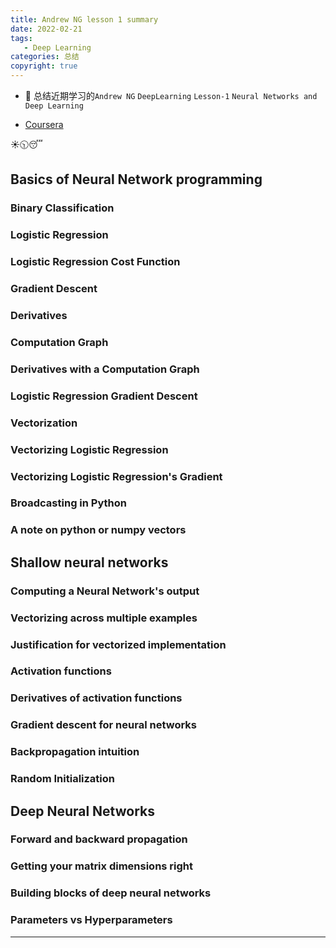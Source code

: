 ```yaml
---
title: Andrew NG lesson 1 summary
date: 2022-02-21
tags:
   - Deep Learning
categories: 总结
copyright: true
---
```


- :pushpin: 总结近期学习的`Andrew NG` `DeepLearning` `Lesson-1` `Neural Networks and Deep Learning`

- [Coursera][1]

:sunny::clock1030::sleeping:
<!--more-->

## Basics of Neural Network programming

### Binary Classification

### Logistic Regression

### Logistic Regression Cost Function

### Gradient Descent

### Derivatives

### Computation Graph

### Derivatives with a Computation Graph

### Logistic Regression Gradient Descent

### Vectorization

### Vectorizing Logistic Regression

### Vectorizing Logistic Regression's Gradient

### Broadcasting in Python

### A note on python or numpy vectors

## Shallow neural networks

### Computing a Neural Network's output

### Vectorizing across multiple examples

### Justification for vectorized implementation

### Activation functions

### Derivatives of activation functions

### Gradient descent for neural networks

### Backpropagation intuition

### Random Initialization

## Deep Neural Networks

### Forward and backward propagation

### Getting your matrix dimensions right

### Building blocks of deep neural networks

### Parameters vs Hyperparameters

---

[1]: https://www.coursera.org/learn/neural-networks-deep-learning?specialization=deep-learning

